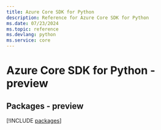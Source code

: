 ```yaml
---
title: Azure Core SDK for Python
description: Reference for Azure Core SDK for Python
ms.date: 07/23/2024
ms.topic: reference
ms.devlang: python
ms.service: core
---
```

# Azure Core SDK for Python - preview
## Packages - preview
[!INCLUDE [packages](core-index.md)]